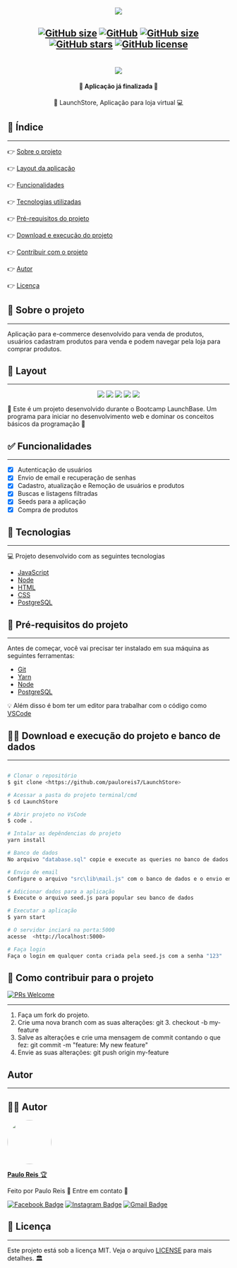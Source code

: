 <h1 align="center">
    <img src=".github/logo.jpeg" />
</h1>

<h2 align="center">

[![GitHub size](https://img.shields.io/github/repo-size/pauloreis7/LaunchStore?color=purple)](https://github.com/pauloreis7/LaunchStore/issues)
[![GitHub](https://img.shields.io/badge/ECMAs-JavaScript-%23F7DF1E)](https://github.com/pauloreis7/LaunchStore)
[![GitHub size](https://img.shields.io/github/last-commit/pauloreis7/LaunchStore?color=blue)](https://github.com/pauloreis7/LaunchStore/commits)
[![GitHub stars](https://img.shields.io/github/stars/pauloreis7/LaunchStore?color=%23f9d71c&style=flat)](https://github.com/pauloreis7/LaunchStore/stargazers)
[![GitHub license](https://img.shields.io/github/license/pauloreis7/Foodfy)](https://github.com/pauloreis7/LaunchStore/blob/master/LICENSE)
	
</h2>

<h1 align="center">
    <img src=".github/cover.jpeg" />
</h1>

<h4 align="center">🏁 Aplicação já finalizada 🏁</h4>

<p align="center">🛒 LaunchStore, Aplicação para loja virtual 💻</p>

## 🔗 Índice
---
 <p>👉 <a href="#sobre">Sobre o projeto</a> </p>
 <p>👉 <a href="#layout">Layout da aplicação</a> </p>
 <p>👉 <a href="#func">Funcionalidades</a> </p>
 <p>👉 <a href="#tecs">Tecnologias utilizadas</a> </p>
 <p>👉 <a href="#requests">Pré-requisitos do projeto</a> </p>
 <p>👉 <a href="#work"> Download e execução do projeto</a> </p>
 <p>👉 <a href="#contribuir"> Contribuir com o projeto </a> </p>
 <p>👉 <a href="#autor"> Autor </a> </p>
 <p>👉 <a href="#license"> Licença </a> </p>

<a id="sobre"></a>
## 🔎 Sobre o projeto
---
<p >Aplicação para e-commerce desenvolvido para venda de produtos, usuários cadastram produtos para venda e podem navegar pela loja para comprar produtos.</p>

<a id="layout"></a>
## 🎨 Layout
---

<p align="center">
<img src=".github/login.jpeg"/>
<img src=".github/signup.jpeg"/>
<img src=".github/search.jpeg"/>
<img src=".github/register_product.png"/>
<img src=".github/show_product.jpeg"/>
</p>

🚀 Este é um projeto desenvolvido durante o Bootcamp LaunchBase. Um programa para iniciar no desenvolvimento web e dominar os conceitos básicos da programação 🚀

<a id="func"></a>
## ✅ Funcionalidades
---
- [x] Autenticação de usuários
- [x] Envio de email e recuperação de senhas
- [x] Cadastro, atualização e Remoção de usuários e produtos
- [x] Buscas e listagens filtradas
- [x] Seeds para a aplicação
- [x] Compra de produtos

<a id="tecs"></a>
## 🧪 Tecnologias
---
💻 Projeto desenvolvido com as seguintes tecnologias

- [JavaScript](https://www.javascript.com/)
- [Node](https://nodejs.org/)
- [HTML](https://developer.mozilla.org/pt-BR/docs/Web/HTML)
- [CSS](https://devdocs.io/css/)
- [PostgreSQL](https://www.postgresql.org/)

<a id="requests"></a>
## 🚨 Pré-requisitos do projeto
---
 Antes de começar, você vai precisar ter instalado em sua máquina as seguintes ferramentas:

* [Git](https://git-scm.com)
* [Yarn](https://yarnpkg.com/)
* [Node](https://nodejs.org/)
* [PostgreSQL](https://www.postgresql.org/)

💡 Além disso é bom ter um editor para trabalhar com o código como [VSCode](https://code.visualstudio.com/)

<a id="work"></a>
## 🏄‍♂️ Download e execução do projeto e banco de dados
---

````bash

# Clonar o repositório
$ git clone <https://github.com/pauloreis7/LaunchStore>

# Acessar a pasta do projeto terminal/cmd
$ cd LaunchStore

# Abrir projeto no VsCode
$ code .

# Intalar as depêndencias do projeto
yarn install

# Banco de dados
No arquivo "database.sql" copie e execute as queries no banco de dados

# Envio de email
Configure o arquivo "src\lib\mail.js" com o banco de dados e o envio email com o mailer

# Adicionar dados para a aplicação
$ Execute o arquivo seed.js para popular seu banco de dados

# Executar a aplicação
$ yarn start

# O servidor inciará na porta:5000 
acesse  <http://localhost:5000>

# Faça login
Faça o login em qualquer conta criada pela seed.js com a senha "123"

````

<a id="contribuir"></a>
## 🎉 Como contribuir para o projeto

[![PRs Welcome](https://img.shields.io/badge/PRs-welcome-brightgreen.svg?style=flat-square)](https://github.com/pauloreis7/LaunchStore/pulls)

---

1. Faça um fork do projeto.
2. Crie uma nova branch com as suas alterações: git 3. checkout -b my-feature
4. Salve as alterações e crie uma mensagem de commit contando o que fez: git commit -m "feature: My new feature"
4. Envie as suas alterações: git push origin my-feature


<a id="autor"></a>
## Autor
---

## 👨‍💻 Autor

<a href="https://github.com/pauloreis7">

<img style="border-radius: 50%;" src="https://avatars1.githubusercontent.com/u/63323224?s=400&v=4" width="100px;" alt=""/>

<b>Paulo Reis</b> 🏆 

</a>

<p>Feito por Paulo Reis 🤴 Entre em contato 👋</p>

[![Facebook Badge](https://img.shields.io/badge/facebook-%231877F2.svg?&style=for-the-badge&logo=facebook&logoColor=white)](https://www.facebook.com/paulofulano.reis)
[![Instagram Badge](https://img.shields.io/badge/instagram-%23E4405F.svg?&style=for-the-badge&logo=instagram&logoColor=white)](https://www.instagram.com/paulo_reis.dev/)
[![Gmail Badge](https://img.shields.io/badge/-paulosilvadosreis2057@gmail.com-c14438?style=flat-square&logo=Gmail&logoColor=white&link=mailto:paulosilvadosreis2057@gmail.com)](mailto:paulosilvadosreis2057@gmail.com)

<a id="license"></a>
## 📝 Licença
---
Este projeto está sob a licença MIT. Veja o arquivo [LICENSE](LICENSE) para mais detalhes. 🏛️
